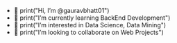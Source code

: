 - 👋 print("Hi, I’m @gauravbhatt01") 
- 🌱 print("I’m currently learning BackEnd Development")
- 👀 print("I’m interested in Data Science, Data Mining")
- 💞️ print("I’m looking to collaborate on Web Projects")

<!---
gauravbhatt01/gauravbhatt01 is a ✨ special ✨ repository because its `README.md` (this file) appears on your GitHub profile.
You can click the Preview link to take a look at your changes.
--->
